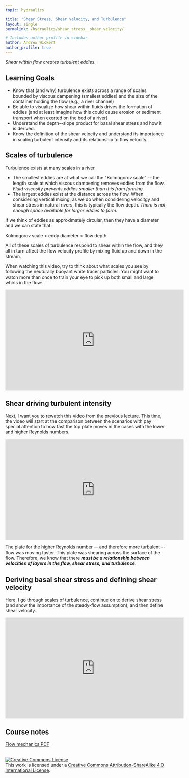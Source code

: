 ```yaml
---
topic: hydraulics

title: "Shear Stress, Shear Velocity, and Turbulence"
layout: single
permalink: /hydraulics/shear_stress__shear_velocity/

# Includes author profile in sidebar
author: Andrew Wickert
author_profile: true
---
```


*Shear within flow creates turbulent eddies.*

## Learning Goals

* Know that (and why) turbulence exists across a range of scales bounded by viscous dampening (smallest eddies) and the size of the container holding the flow (e.g., a river channel)
* Be able to visualize how shear within fluids drives the formation of eddies (and at least imagine how this could cause erosion or sediment transport when exerted on the bed of a river)
* Understand the depth--slope product for basal shear stress and how it is derived.
* Know the definition of the shear velocity and understand its importance in scaling turbulent intensity and its relationship to flow velocity.

## Scales of turbulence

Turbulence exists at many scales in a river.
* The smallest eddies are at what we call the "Kolmogorov scale" -- the length scale at which viscous dampening removes eddies from the flow. *Fluid viscosity prevents eddies smaller than this from forming.*
* The largest eddies exist at the distance across the flow. When considering vertical mixing, as we do when considering velocitgy and shear stress in natural rivers, this is typically the flow depth. *There is not enough space available for larger eddies to form.*

If we think of eddies as approximately circular, then they have a diameter and we can state that:

Kolmogorov scale < eddy diameter < flow depth

All of these scales of turbulence respond to shear within the flow, and they all in turn affect the flow velocity profile by mixing fluid up and down in the stream.

When watching this video, try to think about what scales you see by following the neuturally buoyant white tracer particles. You might want to watch more than once to train your eye to pick up both small and large whirls in the flow:
<iframe width="560" height="315" src="https://www.youtube.com/embed/LSi_2fw6ySY" frameborder="0" allow="accelerometer; autoplay; clipboard-write; encrypted-media; gyroscope; picture-in-picture" allowfullscreen></iframe>
<br/>

## Shear driving turbulent intensity

Next, I want you to rewatch this video from the previous lecture. This time, the video will start at the comparison between the scenarios with  pay special attention to how fast the top plate moves in the cases with the lower and higher Reynolds numbers.

<iframe width="560" height="315" src="https://www.youtube.com/embed/e1TbkLIDWys?start=93" frameborder="0" allow="accelerometer; autoplay; clipboard-write; encrypted-media; gyroscope; picture-in-picture" allowfullscreen></iframe>
<br/>

The plate for the higher Reynolds number -- and therefore more turbulent -- flow was moving faster. This plate was shearing across the surface of the flow. Therefore, we know that there ***must be a relationship between velocities of layers in the flow, shear stress, and turbulence***.

## Deriving basal shear stress and defining shear velocity

Here, I go through scales of turbulence, continue on to derive shear stress (and show the importance of the steady-flow assumption), and then define shear velocity.

<iframe width="560" height="315" src="https://www.youtube.com/embed/nw5ufGfgy6A" frameborder="0" allow="accelerometer; autoplay; clipboard-write; encrypted-media; gyroscope; picture-in-picture" allowfullscreen></iframe>

## Course notes

[Flow mechanics PDF](/assets/notes/05_Flow.pdf)
<br/>
<br/>

<a rel="license" href="http://creativecommons.org/licenses/by-sa/4.0/"><img alt="Creative Commons License" style="border-width:0" src="https://i.creativecommons.org/l/by-sa/4.0/88x31.png" /></a><br />This work is licensed under a <a rel="license" href="http://creativecommons.org/licenses/by-sa/4.0/">Creative Commons Attribution-ShareAlike 4.0 International License</a>.
